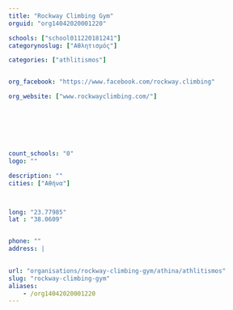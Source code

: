 ```yaml
---
title: "Rockway Climbing Gym"
orguid: "org14042020001220"

schools: ["school011220181241"]
categorynoslug: ["Αθλητισμός"]

categories: ["athlitismos"]


org_facebook: "https://www.facebook.com/rockway.climbing"

org_website: ["www.rockwayclimbing.com/"]







count_schools: "0"
logo: ""

description: ""
cities: ["Αθήνα"]



long: "23.77985"
lat : "38.0609"


phone: ""
address: |
    

url: "organisations/rockway-climbing-gym/athina/athlitismos"
slug: "rockway-climbing-gym"
aliases:
    - /org14042020001220
---
```



